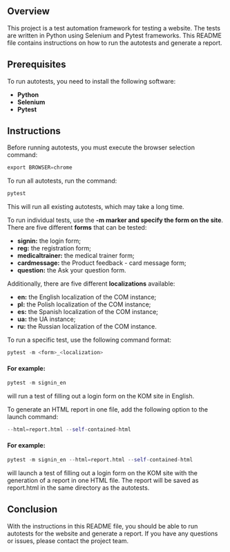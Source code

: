 ## Overview

This project is a test automation framework for testing a website. The tests are written in Python using Selenium and Pytest frameworks. This README file contains instructions on how to run the autotests and generate a report.

## Prerequisites

To run autotests, you need to install the following software:

* **Python**
* **Selenium**
* **Pytest**

## Instructions

Before running autotests, you must execute the browser selection command:
```python
export BROWSER=chrome
```
To run all autotests, run the command:
```python
pytest
```
This will run all existing autotests, which may take a long time.

To run individual tests, use the **-m marker and specify the form on the site**. There are five different **forms** that can be tested:

* **signin:** the login form;
* **reg:** the registration form;
* **medicaltrainer:** the medical trainer form;
* **cardmessage:** the Product feedback - card message form;
* **question:** the Ask your question form.

Additionally, there are five different **localizations** available:

* **en:** the English localization of the COM instance;
* **pl:** the Polish localization of the COM instance;
* **es:** the Spanish localization of the COM instance;
* **ua:** the UA instance;
* **ru:** the Russian localization of the COM instance.

To run a specific test, use the following command format:
```python
pytest -m <form>_<localization>
```
#### For example:
```python
pytest -m signin_en
```
will run a test of filling out a login form on the KOM site in English.

To generate an HTML report in one file, add the following option to the launch command:
```python
--html=report.html --self-contained-html
```
#### For example:
```python
pytest -m signin_en --html=report.html --self-contained-html
```
will launch a test of filling out a login form on the KOM site with the generation of a report in one HTML file. The report will be saved as report.html in the same directory as the autotests.

## Conclusion

With the instructions in this README file, you should be able to run autotests for the website and generate a report. If you have any questions or issues, please contact the project team.
